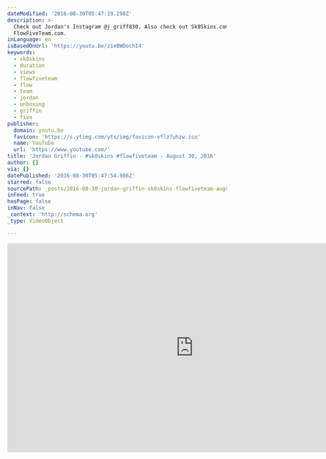 ```yaml
---
dateModified: '2016-08-30T05:47:19.298Z'
description: >-
  Check out Jordan's Instagram @j_griff830. Also check out Sk8Skins.com and
  FlowFiveTeam.com.
inLanguage: en
isBasedOnUrl: 'https://youtu.be/z1eBWDochI4'
keywords:
  - sk8skins
  - duration
  - views
  - flowfiveteam
  - flow
  - team
  - jordan
  - unboxing
  - griffin
  - five
publisher:
  domain: youtu.be
  favicon: 'https://s.ytimg.com/yts/img/favicon-vflz7uhzw.ico'
  name: YouTube
  url: 'https://www.youtube.com/'
title: 'Jordan Griffin - #sk8skins #flowfiveteam - August 30, 2016'
author: []
via: {}
datePublished: '2016-08-30T05:47:54.986Z'
starred: false
sourcePath: _posts/2016-08-30-jordan-griffin-sk8skins-flowfiveteam-august-30-2016.md
inFeed: true
hasPage: false
inNav: false
_context: 'http://schema.org'
_type: VideoObject

---
```

<iframe src="https://cdn.embedly.com/widgets/media.html?src=https%3A%2F%2Fwww.youtube.com%2Fembed%2Fz1eBWDochI4%3Ffeature%3Doembed&amp;url=http%3A%2F%2Fwww.youtube.com%2Fwatch%3Fv%3Dz1eBWDochI4&amp;image=https%3A%2F%2Fi.ytimg.com%2Fvi%2Fz1eBWDochI4%2Fhqdefault.jpg&amp;key=b7d04c9b404c499eba89ee7072e1c4f7&amp;type=text%2Fhtml&amp;schema=youtube" width="854" height="480" scrolling="no" frameborder="0" allowfullscreen="" style=""></iframe>